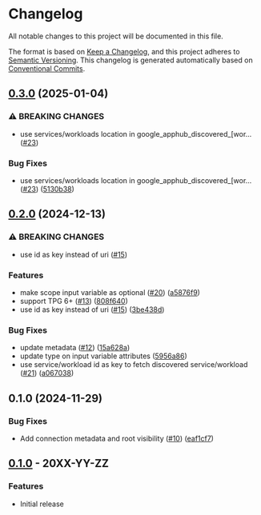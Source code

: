 # Changelog

All notable changes to this project will be documented in this file.

The format is based on
[Keep a Changelog](https://keepachangelog.com/en/1.0.0/),
and this project adheres to
[Semantic Versioning](https://semver.org/spec/v2.0.0.html).
This changelog is generated automatically based on [Conventional Commits](https://www.conventionalcommits.org/en/v1.0.0/).

## [0.3.0](https://github.com/GoogleCloudPlatform/terraform-google-apphub/compare/v0.2.0...v0.3.0) (2025-01-04)


### ⚠ BREAKING CHANGES

* use services/workloads location in google_apphub_discovered_[wor… ([#23](https://github.com/GoogleCloudPlatform/terraform-google-apphub/issues/23))

### Bug Fixes

* use services/workloads location in google_apphub_discovered_[wor… ([#23](https://github.com/GoogleCloudPlatform/terraform-google-apphub/issues/23)) ([5130b38](https://github.com/GoogleCloudPlatform/terraform-google-apphub/commit/5130b38fa6aab99c067a00754876fd65a00c85be))

## [0.2.0](https://github.com/GoogleCloudPlatform/terraform-google-apphub/compare/v0.1.0...v0.2.0) (2024-12-13)


### ⚠ BREAKING CHANGES

* use id as key instead of uri ([#15](https://github.com/GoogleCloudPlatform/terraform-google-apphub/issues/15))

### Features

* make scope input variable as optional ([#20](https://github.com/GoogleCloudPlatform/terraform-google-apphub/issues/20)) ([a5876f9](https://github.com/GoogleCloudPlatform/terraform-google-apphub/commit/a5876f9093c056d5936c9b3a886bc64521ffad55))
* support TPG 6+ ([#13](https://github.com/GoogleCloudPlatform/terraform-google-apphub/issues/13)) ([808f640](https://github.com/GoogleCloudPlatform/terraform-google-apphub/commit/808f64057d3d57eb4b277921f14c04788b3a2eee))
* use id as key instead of uri ([#15](https://github.com/GoogleCloudPlatform/terraform-google-apphub/issues/15)) ([3be438d](https://github.com/GoogleCloudPlatform/terraform-google-apphub/commit/3be438d324354a2eab19406127ae724003c23562))


### Bug Fixes

* update metadata ([#12](https://github.com/GoogleCloudPlatform/terraform-google-apphub/issues/12)) ([15a628a](https://github.com/GoogleCloudPlatform/terraform-google-apphub/commit/15a628a6b782c79549aca08fc056af9553b9370a))
* update type on input variable attributes ([5956a86](https://github.com/GoogleCloudPlatform/terraform-google-apphub/commit/5956a86f464b1d9e50461bbd00ec3cff01273a9d))
* use service/workload id as key to fetch discovered service/workload ([#21](https://github.com/GoogleCloudPlatform/terraform-google-apphub/issues/21)) ([a067038](https://github.com/GoogleCloudPlatform/terraform-google-apphub/commit/a0670386ecb91229bd07bd0cda2704d89efd16ce))

## 0.1.0 (2024-11-29)


### Bug Fixes

* Add connection metadata and root visibility ([#10](https://github.com/GoogleCloudPlatform/terraform-google-apphub/issues/10)) ([eaf1cf7](https://github.com/GoogleCloudPlatform/terraform-google-apphub/commit/eaf1cf766c1c87326fcbda153dcb2280c500aaa2))

## [0.1.0](https://github.com/terraform-google-modules/terraform-google-apphub/releases/tag/v0.1.0) - 20XX-YY-ZZ

### Features

- Initial release

[0.1.0]: https://github.com/terraform-google-modules/terraform-google-apphub/releases/tag/v0.1.0
